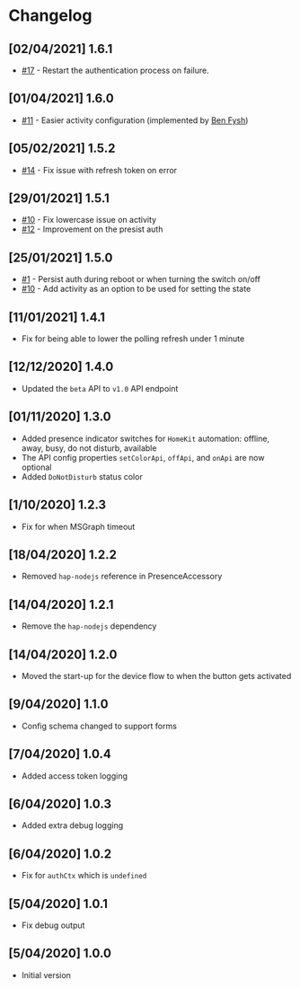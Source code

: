 # Changelog

## [02/04/2021] 1.6.1

- [#17](https://github.com/estruyf/homebridge-presence-switch-msgraph/issues/17) - Restart the authentication process on failure.

## [01/04/2021] 1.6.0

- [#11](https://github.com/estruyf/homebridge-presence-switch-msgraph/issues/11) - Easier activity configuration (implemented by [Ben Fysh](https://github.com/benfysh))

## [05/02/2021] 1.5.2

- [#14](https://github.com/estruyf/homebridge-presence-switch-msgraph/issues/14) - Fix issue with refresh token on error
## [29/01/2021] 1.5.1

- [#10](https://github.com/estruyf/homebridge-presence-switch-msgraph/issues/10) - Fix lowercase issue on activity
- [#12](https://github.com/estruyf/homebridge-presence-switch-msgraph/issues/12) - Improvement on the presist auth

## [25/01/2021] 1.5.0

- [#1](https://github.com/estruyf/homebridge-presence-switch-msgraph/issues/1) - Persist auth during reboot or when turning the switch on/off
- [#10](https://github.com/estruyf/homebridge-presence-switch-msgraph/issues/10) - Add activity as an option to be used for setting the state

## [11/01/2021] 1.4.1

- Fix for being able to lower the polling refresh under 1 minute

## [12/12/2020] 1.4.0

- Updated the `beta` API to `v1.0` API endpoint

## [01/11/2020] 1.3.0

- Added presence indicator switches for `HomeKit` automation: offline, away, busy, do not disturb, available
- The API config properties `setColorApi`, `offApi`, and `onApi` are now optional
- Added `DoNotDisturb` status color

## [1/10/2020] 1.2.3

- Fix for when MSGraph timeout

## [18/04/2020] 1.2.2

- Removed `hap-nodejs` reference in PresenceAccessory

## [14/04/2020] 1.2.1

- Remove the `hap-nodejs` dependency

## [14/04/2020] 1.2.0

- Moved the start-up for the device flow to when the button gets activated

## [9/04/2020] 1.1.0

- Config schema changed to support forms

## [7/04/2020] 1.0.4

- Added access token logging

## [6/04/2020] 1.0.3

- Added extra debug logging

## [6/04/2020] 1.0.2

- Fix for `authCtx` which is `undefined`

## [5/04/2020] 1.0.1

- Fix debug output

## [5/04/2020] 1.0.0

- Initial version